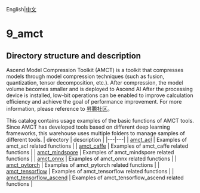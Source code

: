 English|[中文](README_CN.md)

# 9_amct

## Directory structure and description

Ascend Model Compression Toolkit (AMCT) is a toolkit that compresses models through model compression techniques (such as fusion, quantization, tensor decomposition, etc.). After compression, the model volume becomes smaller and is deployed to Ascend AI After the processing device is installed, low-bit operations can be enabled to improve calculation efficiency and achieve the goal of performance improvement. For more information, please reference to [昇腾社区](https://www.hiascend.com/document)。

This catalog contains usage examples of the basic functions of AMCT tools. Since AMCT has developed tools based on different deep learning frameworks, this warehouse uses multiple folders to manage samples of different tools.
| directory  | description  |
|---|---|
| [amct_acl](./amct_acl/README_CN.md)  | Examples of amct_acl related functions |
| [amct_caffe](./amct_caffe/README_CN.md)  | Examples of amct_caffe related functions  |
| [amct_mindspore](./amct_mindspore/README_CN.md)  | Examples of amct_mindspore related functions  |
| [amct_onnx](./amct_onnx/README_CN.md)  | Examples of amct_onnx related functions  |
| [amct_pytorch](./amct_pytorch/README_CN.md)  | Examples of amct_pytorch related functions  |
| [amct_tensorflow](./amct_tensorflow/README_CN.md)  | Examples of amct_tensorflow related functions  |
| [amct_tensorflow_ascend](./amct_tensorflow_ascend/README_CN.md)  | Examples of amct_tensorflow_ascend related functions  |